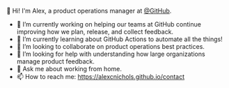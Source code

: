 :wave: Hi! I'm Alex, a product operations manager at [@GitHub](https://github.com/github). 

- 🔭 I’m currently working on helping our teams at GitHub continue improving how we plan, release, and collect feedback.
- 🌱 I’m currently learning about GitHub Actions to automate all the things!
- 👯 I’m looking to collaborate on product operations best practices.
- 🤔 I’m looking for help with understanding how large organizations manage product feedback.
- 💬 Ask me about working from home.
- 📫 How to reach me: https://alexcnichols.github.io/contact
